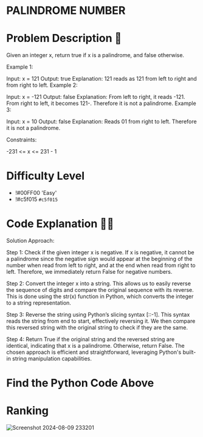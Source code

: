 # PALINDROME NUMBER

# Problem Description 📄

Given an integer x, return true if x is a palindrome, and false otherwise.

Example 1:

Input: x = 121
Output: true
Explanation: 121 reads as 121 from left to right and from right to left.
Example 2:

Input: x = -121
Output: false
Explanation: From left to right, it reads -121. From right to left, it becomes 121-. Therefore it is not a palindrome.
Example 3:

Input: x = 10
Output: false
Explanation: Reads 01 from right to left. Therefore it is not a palindrome.
 
Constraints:

-231 <= x <= 231 - 1


# Difficulty Level
- !#00FF00 'Easy'
- !#c5f015 `#c5f015`

# Code Explanation 🧑‍💻

Solution Approach:

Step 1:
Check if the given integer x is negative. If x is negative, it cannot be a palindrome since the negative sign would appear at the beginning of the number when read from left to right, and at the end when read from right to left. Therefore, we immediately return False for negative numbers.

Step 2:
Convert the integer x into a string. This allows us to easily reverse the sequence of digits and compare the original sequence with its reverse. This is done using the str(x) function in Python, which converts the integer to a string representation.

Step 3:
Reverse the string using Python’s slicing syntax [::-1]. This syntax reads the string from end to start, effectively reversing it. We then compare this reversed string with the original string to check if they are the same.

Step 4:
Return True if the original string and the reversed string are identical, indicating that x is a palindrome. Otherwise, return False. The chosen approach is efficient and straightforward, leveraging Python's built-in string manipulation capabilities.

# Find the Python Code Above

# Ranking
![Screenshot 2024-08-09 233201](https://github.com/user-attachments/assets/3784f66c-d55c-4e37-9ba5-392d0644cc44)

